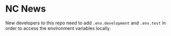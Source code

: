 # NC News

New developers to this repo need to add `.env.development` and `.env.test` in order to access the environment variables locally.
